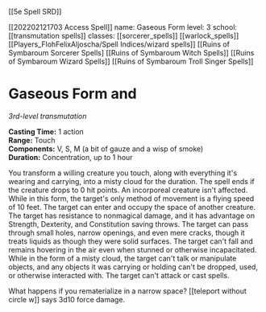 [[5e Spell SRD]]

[[202202121703 Access Spell]]
name: Gaseous Form
level: 3
school: [[transmutation spells]]
classes: [[sorcerer_spells]]
         [[warlock_spells]]
         [[Players_FlohFelixAljoscha/Spell Indices/wizard spells]]
         [[Ruins of Symbaroum Sorcerer Spells]
		 [[Ruins of Symbaroum Witch Spells]]
		 [[Ruins of Symbaroum Wizard Spells]]
		 [[Ruins of Symbaroum Troll Singer Spells]]

# Gaseous Form and
_3rd-level transmutation_ 

**Casting Time:** 1 action    
**Range:** Touch    
**Components:** V, S, M (a bit of gauze and a wisp of smoke)    
**Duration:** Concentration, up to 1 hour 

You transform a willing creature you touch, along with everything it's wearing and carrying, into a misty cloud for the duration. The spell ends if the creature drops to 0 hit points. An incorporeal creature isn't affected.    
While in this form, the target's only method of movement is a flying speed of 10 feet. The target can enter and occupy the space of another creature. The target has resistance to nonmagical damage, and it has advantage on Strength, Dexterity, and Constitution saving throws. The target can pass through small holes, narrow openings, and even mere cracks, though it treats liquids as though they were solid surfaces. The target can't fall and remains hovering in the air even when stunned or otherwise incapacitated.
While in the form of a misty cloud, the target can't talk or manipulate objects, and any objects it was carrying or holding can't be dropped, used, or otherwise interacted with. The target can't attack or cast spells.

What happens if you rematerialize in a narrow space? [[teleport without circle w]]  says 3d10 force damage.